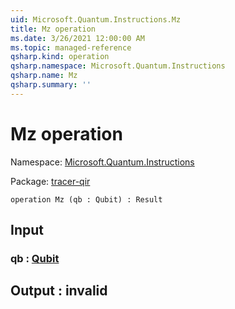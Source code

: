 ```yaml
---
uid: Microsoft.Quantum.Instructions.Mz
title: Mz operation
ms.date: 3/26/2021 12:00:00 AM
ms.topic: managed-reference
qsharp.kind: operation
qsharp.namespace: Microsoft.Quantum.Instructions
qsharp.name: Mz
qsharp.summary: ''
---
```


# Mz operation

Namespace: [Microsoft.Quantum.Instructions](xref:Microsoft.Quantum.Instructions)

Package: [tracer-qir](https://nuget.org/packages/tracer-qir)




```qsharp
operation Mz (qb : Qubit) : Result
```


## Input

### qb : [Qubit](xref:microsoft.quantum.lang-ref.qubit)





## Output : __invalid<Result>__

